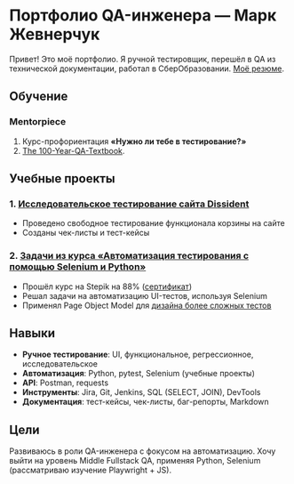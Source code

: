 # Портфолио QA-инженера — Марк Жевнерчук  

Привет! Это моё портфолио. Я ручной тестировщик, перешёл в QA из технической документации, работал в СберОбразовании.
[Моё резюме](https://novosibirsk.hh.ru/resume/5c37aa82ff0f3984de0039ed1f483252424674).  

## Обучение  

### Mentorpiece  
1. Курс-профориентация **«Нужно ли тебе в тестирование?»**  
2. [The 100-Year-QA-Textbook](https://mentorpiece.org/100/).  

## Учебные проекты  

### 1. [Исследовательское тестирование сайта Dissident](exploratory_dissident\README.md)  
- Проведено свободное тестирование функционала корзины на сайте  
- Созданы чек-листы и тест-кейсы  

### 2. [Задачи из курса «Автоматизация тестирования с помощью Selenium и Python»](https://github.com/zonkthehero/autotesting/tree/main/selenium_course)  
- Прошёл курс на Stepik на 88% ([сертификат](https://stepik.org/cert/2931946))
- Решал задачи на автоматизацию UI-тестов, используя Selenium
- Применял Page Object Model для [дизайна более сложных тестов](https://github.com/zonkthehero/final_task_stepik)

## Навыки

- **Ручное тестирование**: UI, функциональное, регрессионное, исследовательское
- **Автоматизация**: Python, pytest, Selenium (учебные проекты)
- **API**: Postman, requests
- **Инструменты**: Jira, Git, Jenkins, SQL (SELECT, JOIN), DevTools
- **Документация**: тест-кейсы, чек-листы, баг-репорты, Markdown

## Цели

Развиваюсь в роли QA-инженера с фокусом на автоматизацию. Хочу выйти на уровень Middle Fullstack QA, применяя Python, Selenium (рассматриваю изучение Playwright + JS).
